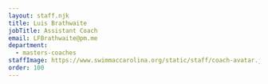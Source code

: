 ```yaml
---
layout: staff.njk
title: Luis Brathwaite
jobTitle: Assistant Coach
email: LFBrathwaite@pm.me
department:
  - masters-coaches
staffImage: https://www.swimmaccarolina.org/static/staff/coach-avatar.jpg
order: 100
---
```

